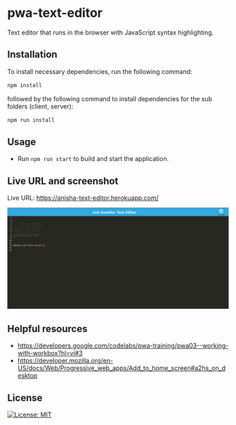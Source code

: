 # pwa-text-editor

Text editor that runs in the browser with JavaScript syntax highlighting.

## Installation

To install necessary dependencies, run the following command:

```sh
npm install
```

followed by the following command to install dependencies for the sub folders (client, server):

```sh
npm run install
```

## Usage

- Run `npm run start` to build and start the application.

## Live URL and screenshot

Live URL: <https://anisha-text-editor.herokuapp.com/>

![Screenshot](./screenshot.jpg)

## Helpful resources

- <https://developers.google.com/codelabs/pwa-training/pwa03--working-with-workbox?hl=vi#3>
- <https://developer.mozilla.org/en-US/docs/Web/Progressive_web_apps/Add_to_home_screen#a2hs_on_desktop>

## License

[![License: MIT](https://img.shields.io/badge/License-MIT-yellow.svg)](https://opensource.org/licenses/MIT)

